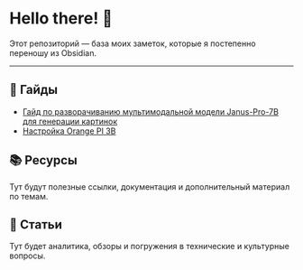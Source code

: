 # Hello there! 👋

Этот репозиторий — база моих заметок, которые я постепенно переношу из Obsidian.

---

## 🚀 Гайды
- [Гайд по разворачиванию мультимодальной модели Janus-Pro-7B для генерации картинок](janus-pro-7b-deploy-guide.md)
- [Настройка Orange PI 3B](orange-pi-3b-setup-guide.md)

## 📚 Ресурсы
Тут будут полезные ссылки, документация и дополнительный материал по темам.

## 📝 Статьи
Тут будет аналитика, обзоры и погружения в технические и культурные вопросы.

